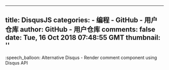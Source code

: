 
---
title: DisqusJS
categories: 
    - 编程
    - GitHub - 用户仓库
author: GitHub - 用户仓库
comments: false
date: Tue, 16 Oct 2018 07:48:55 GMT
thumbnail: ''
---

<div>   
:speech_balloon: Alternative Disqus - Render comment component using Disqus API  
</div>
            